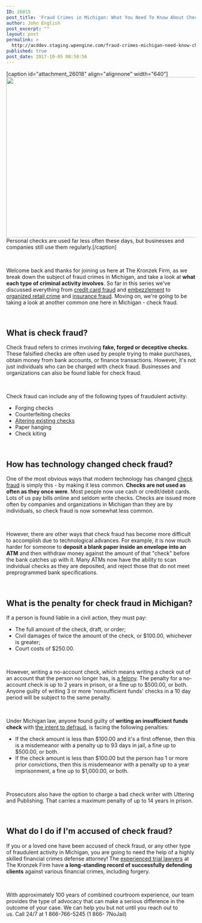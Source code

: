 ```yaml
---
ID: 26015
post_title: 'Fraud Crimes in Michigan: What You Need To Know About Check Fraud'
author: John English
post_excerpt: ""
layout: post
permalink: >
  http://acddev.staging.wpengine.com/fraud-crimes-michigan-need-know-check-fraud.html
published: true
post_date: 2017-10-05 08:58:56
---
```

[caption id="attachment_26018" align="alignnone" width="640"]<img class="size-full wp-image-26018" src="http://acddev.staging.wpengine.com/wp-content/uploads/2017/10/checkbook-688352_640.jpg" alt="" width="640" height="426" /> Personal checks are used far less often these days, but businesses and companies still use them regularly.[/caption]

&nbsp;

<span style="font-weight: 400;">Welcome back and thanks for joining us here at The Kronzek Firm, as we break down the subject of fraud crimes in Michigan, and take a look at </span><b>what each type of criminal activity involves</b><span style="font-weight: 400;">. So far in this series we've discussed everything from </span><a href="https://acddev.staging.wpengine.com/fraud-crimes-michigan-need-know-credit-card-fraud.html"><span style="font-weight: 400;">credit card fraud</span></a><span style="font-weight: 400;"> and </span><a href="https://acddev.staging.wpengine.com/fraud-crimes-michigan-need-know-embezzlement.html"><span style="font-weight: 400;">embezzlement</span></a><span style="font-weight: 400;"> to </span><a href="https://acddev.staging.wpengine.com/fraud-crimes-michigan-need-know-organized-retail-crime.html"><span style="font-weight: 400;">organized retail crime</span></a><span style="font-weight: 400;"> and </span><a href="https://acddev.staging.wpengine.com/fraud-crimes-michigan-need-know-insurance-fraud.html"><span style="font-weight: 400;">insurance fraud</span></a><span style="font-weight: 400;">. Moving on, we're going to be taking a look at another common one here in Michigan - check fraud.</span>

&nbsp;
<h2><b>What is check fraud?</b></h2>
<span style="font-weight: 400;">Check fraud refers to crimes involving </span><b>fake, forged or deceptive checks</b><span style="font-weight: 400;">. These falsified checks are often used by people trying to make purchases, obtain money from bank accounts, or finance transactions. However, it's not just individuals who can be charged with check fraud. Businesses and organizations can also be found liable for check fraud.</span>

&nbsp;

<span style="font-weight: 400;">Check fraud can include any of the following types of fraudulent activity:</span>
<ul>
 	<li style="font-weight: 400;"><span style="font-weight: 400;">Forging checks</span></li>
 	<li style="font-weight: 400;"><span style="font-weight: 400;">Counterfeiting checks</span></li>
 	<li style="font-weight: 400;"><a href="https://acddev.staging.wpengine.com/michigan-uttering-publishing-attorneys-financial-crimes-lawyers.html"><span style="font-weight: 400;">Altering existing checks</span></a></li>
 	<li style="font-weight: 400;"><span style="font-weight: 400;">Paper hanging</span></li>
 	<li style="font-weight: 400;"><span style="font-weight: 400;">Check kiting</span></li>
</ul>
&nbsp;
<h2><b>How has technology changed check fraud?</b></h2>
<span style="font-weight: 400;">One of the most obvious ways that modern technology has changed </span><a href="https://acddev.staging.wpengine.com/michigan-check-fraud-law.html"><span style="font-weight: 400;">check fraud</span></a><span style="font-weight: 400;"> is simply this - by making it less common. </span><b>Checks are not used as often as they once were</b><span style="font-weight: 400;">. Most people now use cash or credit/debit cards. Lots of us pay bills online and seldom write checks. Checks are issued more often by companies and organizations in Michigan than they are by individuals, so check fraud is now somewhat less common.</span>

&nbsp;

<span style="font-weight: 400;">However, there are other ways that check fraud has become more difficult to accomplish due to technological advances. For example, it is now much harder for someone to </span><b>deposit a blank paper inside an envelope into an ATM</b><span style="font-weight: 400;"> and then withdraw money against the amount of that "check" before the bank catches up with it. Many ATMs now have the ability to scan individual checks as they are deposited, and reject those that do not meet preprogrammed bank specifications.</span>

&nbsp;
<h2><b>What is the penalty for check fraud in Michigan?</b></h2>
<span style="font-weight: 400;">If a person is found liable in a civil action, they must pay:</span>
<ul>
 	<li style="font-weight: 400;"><span style="font-weight: 400;">The full amount of the check, draft, or order;</span></li>
 	<li style="font-weight: 400;"><span style="font-weight: 400;">Civil damages of twice the amount of the check, or $100.00, whichever is greater;</span></li>
 	<li style="font-weight: 400;"><span style="font-weight: 400;">Court costs of $250.00.</span></li>
</ul>
&nbsp;

<span style="font-weight: 400;">However, writing a no-account check, which means writing a check out of an account that the person no longer has, is </span><a href="https://acddev.staging.wpengine.com/felony-information.html"><span style="font-weight: 400;">a felony</span></a><span style="font-weight: 400;">. The penalty for a no-account check is up to 2 years in prison, or a fine up to $500.00, or both. Anyone guilty of writing 3 or more 'nonsufficient funds' checks in a 10 day period will be subject to the same penalty.</span>

&nbsp;

<span style="font-weight: 400;">Under Michigan law, anyone found guilty of </span><b>writing an insufficient funds check</b><span style="font-weight: 400;"> with </span><a href="https://acddev.staging.wpengine.com/professional-reporting.html"><span style="font-weight: 400;">the intent to defraud</span></a><span style="font-weight: 400;">, is facing the following penalties:</span>
<ul>
 	<li style="font-weight: 400;"><span style="font-weight: 400;">If the check amount is less than $100.00 and it's a first offense, then this is a misdemeanor with a penalty up to 93 days in jail, a fine up to $500.00, or both. </span></li>
 	<li style="font-weight: 400;"><span style="font-weight: 400;">If the check amount is less than $100.00 but the person has 1 or more prior convictions, then this is misdemeanor with a penalty up to a year imprisonment, a fine up to $1,000.00, or both.</span></li>
</ul>
&nbsp;

<span style="font-weight: 400;">Prosecutors also have the option to charge a bad check writer with Uttering and Publishing. That carries a maximum penalty of up to 14 years in prison. </span>

&nbsp;
<h2><b>What do I do if I'm accused of check fraud?</b></h2>
<span style="font-weight: 400;">If you or a loved one have been accused of check fraud, or any other type of fraudulent activity in Michigan, you are going to need the help of a highly skilled financial crimes defense attorney! The </span><a href="https://acddev.staging.wpengine.com/trial-attorneys.html"><span style="font-weight: 400;">experienced trial lawyers</span></a><span style="font-weight: 400;"> at The Kronzek Firm have </span><b>a long-standing record of successfully defending clients</b><span style="font-weight: 400;"> against various financial crimes, including forgery. </span>

&nbsp;

<span style="font-weight: 400;">With approximately 100 years of combined courtroom experience, our team provides the type of advocacy that can make a serious difference in the outcome of your case. We can help you but not until you reach out to us. </span><span style="font-weight: 400;">Call 24/7 at 1 866-766-5245 (1 866- 7NoJail)</span>